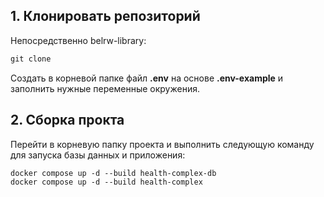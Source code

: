 ## 1. Клонировать репозиторий

Непосредственно belrw-library:
```dtd
git clone 
```

Создать в корневой папке файл **.env** на основе **.env-example** и заполнить 
нужные переменные окружения.

## 2. Сборка прокта

Перейти в корневую папку проекта и выполнить следующую команду для запуска базы данных и приложения:
```shell
docker compose up -d --build health-complex-db
docker compose up -d --build health-complex
```

